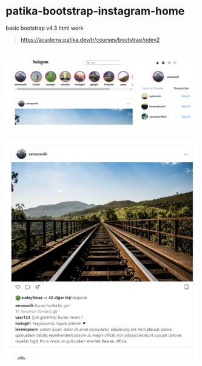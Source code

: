 # patika-bootstrap-instagram-home
basic bootstrap v4.3 html work

>https://academy.patika.dev/tr/courses/bootstrap/odev2
#
#
![](screen-1.PNG)

#
#
![](screen-2.PNG)

